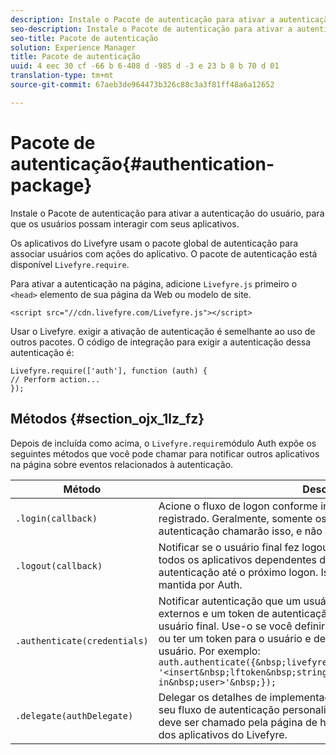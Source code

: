 ```yaml
---
description: Instale o Pacote de autenticação para ativar a autenticação do usuário, para que os usuários possam interagir com seus aplicativos.
seo-description: Instale o Pacote de autenticação para ativar a autenticação do usuário, para que os usuários possam interagir com seus aplicativos.
seo-title: Pacote de autenticação
solution: Experience Manager
title: Pacote de autenticação
uuid: 4 eec 30 cf -66 b 6-408 d -985 d -3 e 23 b 8 b 70 d 01
translation-type: tm+mt
source-git-commit: 67aeb3de964473b326c88c3a3f81ff48a6a12652

---
```



# Pacote de autenticação{#authentication-package}

Instale o Pacote de autenticação para ativar a autenticação do usuário, para que os usuários possam interagir com seus aplicativos.

Os aplicativos do Livefyre usam o pacote global de autenticação para associar usuários com ações do aplicativo. O pacote de autenticação está disponível `Livefyre.require`.

Para ativar a autenticação na página, adicione `Livefyre.js` primeiro o `<head>` elemento de sua página da Web ou modelo de site.

```
<script src="//cdn.livefyre.com/Livefyre.js"></script>
```

Usar o Livefyre. exigir a ativação de autenticação é semelhante ao uso de outros pacotes. O código de integração para exigir a autenticação dessa autenticação é:

```
Livefyre.require(['auth'], function (auth) {  
// Perform action... 
});
```

## Métodos {#section_ojx_1lz_fz}

Depois de incluída como acima, o `Livefyre.require`módulo Auth expõe os seguintes métodos que você pode chamar para notificar outros aplicativos na página sobre eventos relacionados à autenticação.

| Método | Descrição |
|--- |--- |
| `.login(callback)` | Acione o fluxo de logon conforme implementado pelo authdelegate registrado. Geralmente, somente os aplicativos autenticados por autenticação chamarão isso, e não a própria página de hospedagem. |
| `.logout(callback)` | Notificar se o usuário final fez logout por alguns meios externos e que todos os aplicativos dependentes devem limpar seu estado de autenticação até o próximo logon. Isso eliminará a sessão interna mantida por Auth. |
| `.authenticate(credentials)` | Notificar autenticação que um usuário autenticou por alguns meios externos e um token de autenticação do Livefyre foi adquirido para o usuário final. Use-o se você definir um cookie com o token do Livefyre ou ter um token para o usuário e desejar registrar explicitamente o usuário. Por exemplo: <br>`auth.authenticate({&nbsp;livefyre:&nbsp;`<br>`'<insert&nbsp;lftoken&nbsp;string&nbsp;for&nbsp;newly&nbsp;logged-in&nbsp;user>'&nbsp;});` |
| `.delegate(authDelegate)` | Delegar os detalhes de implementação da autenticação (por exemplo, seu fluxo de autenticação personalizado) a um objeto definido. Isso deve ser chamado pela página de host para ativar recursos interativos dos aplicativos do Livefyre. |

